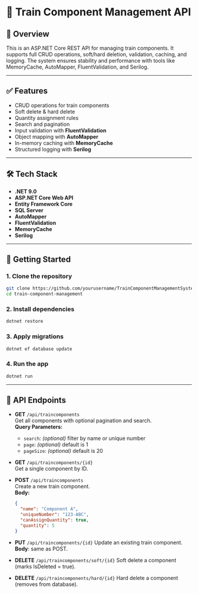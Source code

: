 # 🚆 Train Component Management API

## 📌 Overview

This is an ASP.NET Core REST API for managing train components. It supports full CRUD operations, soft/hard deletion, validation, caching, and logging. The system ensures stability and performance with tools like MemoryCache, AutoMapper, FluentValidation, and Serilog.

---

## ✅ Features

- CRUD operations for train components
- Soft delete & hard delete
- Quantity assignment rules
- Search and pagination
- Input validation with **FluentValidation**
- Object mapping with **AutoMapper**
- In-memory caching with **MemoryCache**
- Structured logging with **Serilog**

---

## 🛠️ Tech Stack

- **.NET 9.0**
- **ASP.NET Core Web API**
- **Entity Framework Core**
- **SQL Server**
- **AutoMapper**
- **FluentValidation**
- **MemoryCache**
- **Serilog**

---

## 🚀 Getting Started

### 1. Clone the repository
```bash
git clone https://github.com/yourusername/TrainComponentManagementSystem.git
cd train-component-management
```

### 2. Install dependencies
```bash
dotnet restore
```

### 3. Apply migrations
```bash
dotnet ef database update
```

### 4. Run the app
```bash
dotnet run
```
---

## 📡 API Endpoints

- **GET** `/api/traincomponents`  
  Get all components with optional pagination and search.  
  **Query Parameters:**  
  - `search`: *(optional)* filter by name or unique number  
  - `page`: *(optional)* default is 1  
  - `pageSize`: *(optional)* default is 20

- **GET** `/api/traincomponents/{id}`  
  Get a single component by ID.

- **POST** `/api/traincomponents`  
  Create a new train component.  
  **Body:**  
  ```json
  {
    "name": "Component A",
    "uniqueNumber": "123-ABC",
    "canAssignQuantity": true,
    "quantity": 5
  }
  
- **PUT** `/api/traincomponents/{id}`
Update an existing train component.
**Body**: same as POST.

- **DELETE** `/api/traincomponents/soft/{id}`
Soft delete a component (marks IsDeleted = true).

- **DELETE** `/api/traincomponents/hard/{id}`
Hard delete a component (removes from database).
